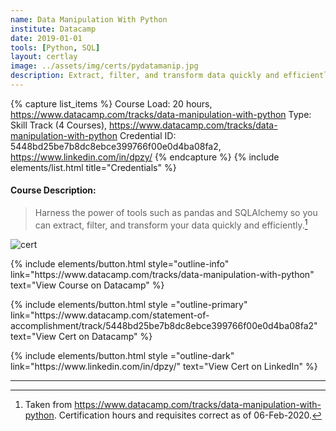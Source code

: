 ```yaml
---
name: Data Manipulation With Python
institute: Datacamp
date: 2019-01-01
tools: [Python, SQL]
layout: certlay
image: ../assets/img/certs/pydatamanip.jpg
description: Extract, filter, and transform data quickly and efficiently
---
```


{% capture list_items %}
Course Load: 20 hours, https://www.datacamp.com/tracks/data-manipulation-with-python
Type: Skill Track (4 Courses), https://www.datacamp.com/tracks/data-manipulation-with-python
Credential ID: 5448bd25be7b8dc8ebce399766f00e0d4ba08fa2, https://www.linkedin.com/in/dpzy/
{% endcapture %}
{% include elements/list.html title="Credentials" %}

<!-- Long Desc -->
#### Course Description:
> Harness the power of tools such as pandas and SQLAlchemy so you can extract, filter, and transform your data quickly and efficiently.[^1]

<!-- End Desc -->

![cert]({{page.image}})

<p class="text-center">
{% include elements/button.html style="outline-info" link="https://www.datacamp.com/tracks/data-manipulation-with-python" text="View Course on Datacamp" %}
</p>

<p class="text-center">
{% include elements/button.html style ="outline-primary" link="https://www.datacamp.com/statement-of-accomplishment/track/5448bd25be7b8dc8ebce399766f00e0d4ba08fa2" text="View Cert on Datacamp" %}
</p>

<p class="text-center">
{% include elements/button.html style ="outline-dark" link="https://www.linkedin.com/in/dpzy/" text="View Cert on LinkedIn" %}
</p>

---

[^1]: Taken from <https://www.datacamp.com/tracks/data-manipulation-with-python>.  Certification hours and requisites correct as of 06-Feb-2020.

